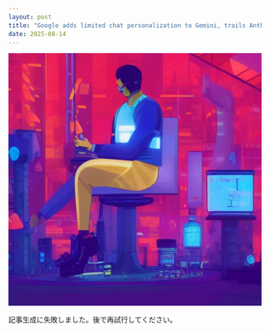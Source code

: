 ```yaml
---
layout: post
title: "Google adds limited chat personalization to Gemini, trails Anthropic and OpenAI in memory features"
date: 2025-08-14
---
```


![記事画像](assets/images/20250814_ai.png)

記事生成に失敗しました。後で再試行してください。
